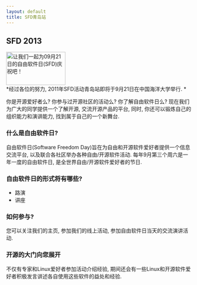 ```yaml
---
layout: default
title: SFD青岛站
---
```

## SFD 2013
<div>
<a href="http://www.softwarefreedomday.org/"><img src="http://www.softwarefreedomday.org/countdown/banner1-UTC+8-zh_CN.png" border="0" width="160" height="90" alt="让我们一起为09月21日的自由软件日(SFD)庆祝吧！"></a>
</div>
*经过各位的努力, 2011年SFD活动青岛站即将于9月21日在中国海洋大学举行. *

你是开源爱好者么? 你参与过开源社区的活动么? 你了解自由软件日么?  现在我们为广大的同学提供一个了解开源, 交流开源产品的平台, 同时, 你还可以锻炼自己的组织能力和演讲能力, 找到属于自己的一个新舞台.

### 什么是自由软件日?
自由软件日(Software Freedom Day)旨在为自由和开源软件爱好者提供一个信息交流平台, 以及联合各社区举办各种自由/开源软件活动. 每年9月第三个周六是一年一度的自由软件日, 是全世界自由/开源软件爱好者的节日.

### 自由软件日的形式将有哪些?
+ 路演
+ 讲座

### 如何参与?
您可以关注我们的主页, 参加我们的线上活动, 参加自由软件日当天的交流演讲活动.

### 开源的大门向您展开
不仅有专家和Linux爱好者参加活动介绍经验, 期间还会有一些Linux和开源软件爱好者积极发言讲述各自使用这些软件的益处和经验.
